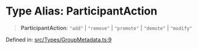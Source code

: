 # Type Alias: ParticipantAction

> **ParticipantAction**: `"add"` \| `"remove"` \| `"promote"` \| `"demote"` \| `"modify"`

Defined in: [src/Types/GroupMetadata.ts:9](https://github.com/Fokusdotid/bail/blob/8a30cf93a8ac726f06d1ad6578695812a8253e53/src/Types/GroupMetadata.ts#L9)
